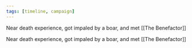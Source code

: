 ```yaml
---
tags: [timeline, campaign]
---
```

 
<span 
	  class='ob-timelines' 
	  data-date='1481-03-20' 
	  data-title='Meeting The Benefactor' 
	  data-era='DR'>
	  Near death experience, got impaled by a boar, and met [[The Benefactor]]
</span>

Near death experience, got impaled by a boar, and met [[The Benefactor]]
